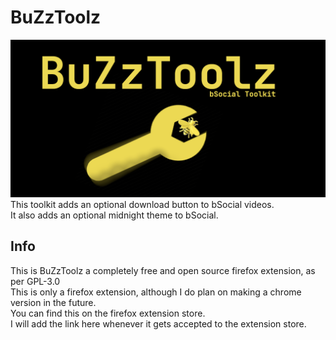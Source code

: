 # BuZzToolz
![Banner](assets/Banner.png)
This toolkit adds an optional download button to bSocial videos.  
It also adds an optional midnight theme to bSocial.

## Info

This is BuZzToolz a completely free and open source firefox extension, as per GPL-3.0  
This is only a firefox extension, although I do plan on making a chrome version in the future.  
You can find this on the firefox extension store.  
I will add the link here whenever it gets accepted to the extension store.  
